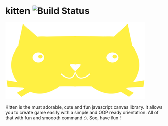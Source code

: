 kitten ![Build Status](https://travis-ci.org/Djeg/kitten.png?branch=master)
===========================================================================

![kitten the adorable game engine](.img/kitten.png)

Kitten is the must adorable, cute and fun javascript canvas library. It allows
you to create game easily with a simple and OOP ready orientation. All of that
with fun and smoooth command :). Soo, have fun !
